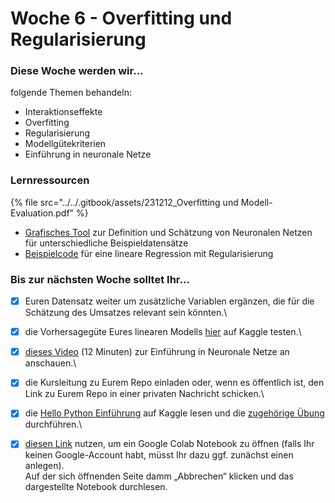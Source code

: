 # Woche 6 - Overfitting und Regularisierung

### Diese Woche werden wir...

folgende Themen behandeln:

* Interaktionseffekte
* Overfitting
* Regularisierung
* Modellgütekriterien
* Einführung in neuronale Netze

### Lernressourcen

{% file src="../../.gitbook/assets/231212_Overfitting und Modell-Evaluation.pdf" %}

* [Grafisches Tool](https://playground.tensorflow.org/) zur Definition und Schätzung von Neuronalen Netzen für unterschiedliche Beispieldatensätze
* [Beispielcode](https://github.com/opencampus-sh/einfuehrung-in-data-science-und-ml/blob/main/Lineare%20Regression/example%20linear%20regression%20with%20regularization.Rmd) für eine lineare Regression mit Regularisierung

### Bis zur nächsten Woche solltet Ihr...

* [x] Euren Datensatz weiter um zusätzliche Variablen ergänzen, die für die Schätzung des Umsatzes relevant sein könnten.\

* [x] die Vorhersagegüte Eures linearen Modells [hier](https://www.kaggle.com/t/a1669b5b1ce74c7a8b02bc440f3129ab) auf Kaggle testen.\

* [x] [dieses Video](https://www.youtube.com/watch?v=GvQwE2OhL8I) (12 Minuten) zur Einführung in Neuronale Netze an anschauen.\

* [x] die Kursleitung zu Eurem Repo einladen oder, wenn es öffentlich ist, den Link zu Eurem Repo in einer privaten Nachricht schicken.\

* [x] die [Hello Python Einführung](https://www.kaggle.com/code/colinmorris/hello-python/tutorial) auf Kaggle lesen und die [zugehörige Übung](https://www.kaggle.com/kernels/fork/1275163) durchführen.\

* [x] [diesen Link](https://colab.research.google.com/) nutzen, um ein Google Colab Notebook zu öffnen (falls Ihr keinen Google-Account habt, müsst Ihr dazu ggf. zunächst einen anlegen).\
  Auf der sich öffnenden Seite damm „Abbrechen“ klicken und das dargestellte Notebook durchlesen.
